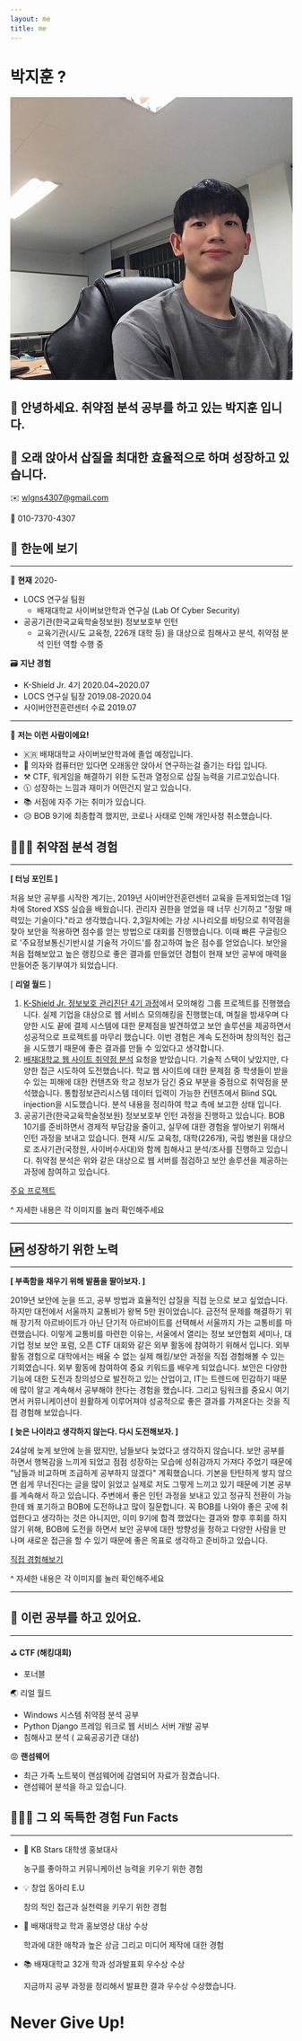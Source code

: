 ```yaml
---
layout: me
title: me
---
```


# 박지훈 ?
![ex_jihun](../_posts/jihun.png.jpg)

## 👋 안녕하세요. 취약점 분석 공부를 하고 있는 박지훈 입니다.

## 💺 오래 앉아서 삽질을 최대한 효율적으로 하며 성장하고 있습니다.

✉️  wlgns4307@gmail.com

📱 010-7370-4307

## 🔎 한눈에 보기

---

👦 **현재** 2020-

- LOCS 연구실 팀원
    - 배재대학교 사이버보안학과 연구실 (Lab Of Cyber Security)
- 공공기관(한국교육학술정보원) 정보보호부 인턴
    - 교육기관(시/도 교육청, 226개 대학 등) 을 대상으로 침해사고 분석, 취약점 분석 인턴 역할 수행 중

🗃 **지난 경험**

- K-Shield Jr. 4기 2020.04~2020.07
- LOCS 연구실 팀장 2019.08-2020.04
- 사이버안전훈련센터 수료 2019.07

---

💫 **저는 이런 사람이에요!** 

- 🇰🇷 배재대학교 사이버보안학과에 졸업 예정입니다.
- 💺 의자와 컴퓨터만 있다면 오래동안 앉아서 연구하는걸 즐기는 타입 입니다.
- ⚒️ CTF, 워게임을 해결하기 위한 도전과 열정으로 삽질 능력을 기르고있습니다.
- 🕦 성장하는 느낌과 재미가 어떤건지 알고 있습니다.
- 📚 서점에 자주 가는 취미가 있습니다.
- 😥 BOB 9기에 최종합격 했지만, 코로나 사태로 인해 개인사정 취소했습니다.

## 👨🏻‍💻  취약점 분석 경험

---

**[ 터닝 포인트 ]**

처음 보안 공부를 시작한 계기는, 2019년 사이버안전훈련센터 교육을 듣게되었는데 1일차에 Stored XSS 실습을 배웠습니다. 관리자 권한을 얻었을 때 너무 신기하고 "정말 매력있는 기술이다."라고 생각했습니다.  2,3일차에는 가상 시나리오를 바탕으로 취약점을 찾아 보안을 적용하면 점수를 얻는 방법으로 대회를 진행했습니다. 이때 빠른 구글링으로 '주요정보통신기반시설 기술적 가이드'를 참고하여 높은 점수를 얻었습니다. 보안을 처음 접해보았고 높은 랭킹으로 좋은 결과를 만들었던 경험이 현재 보안 공부에 매력을 만들어준 동기부여가 되었습니다. 

[ **리얼 월드** ] 

1. [K-Shield Jr. 정보보호 관리진단 4기 과정](https://www.notion.so/K-Shield-Jr-6c268e1ffbc54c779cf3354e215cb9a6)에서 모의해킹 그룹 프로젝트를 진행했습니다. 실제 기업을 대상으로 웹 서비스 모의해킹을 진행했는데, 며칠을 밤새우며 다양한 시도 끝에 결제 시스템에 대한 문제점을 발견하였고 보안 솔루션을 제공하면서 성공적으로 프로젝트를 마무리 했습니다. 이번 경험은 계속 도전하며 창의적인 접근을 시도했기 때문에 좋은 결과를 만들 수 있었다고 생각합니다.
2. [배재대학교 웹 사이트 취약점 분석](https://www.notion.so/35dadfa52bfb45cc89d86e20de3bd215) 요청을 받았습니다. 기술적 스택이 낮았지만, 다양한 접근 시도하여 도전했습니다. 학교 웹 사이트에 대한 문제점 중 학생들이 받을 수 있는 피해에 대한 컨텐츠와 학교 정보가 담긴 중요 부분을 중점으로 취약점을 분석했습니다. 통합정보관리시스템 데이터 입력이 가능한 컨텐츠에서 Blind SQL injection을 시도했습니다.  분석 내용을 정리하여 학교 측에 보고한 상태 입니다.
3. 공공기관(한국교육학술정보원) 정보보호부 인턴 과정을 진행하고 있습니다. BOB 10기를 준비하면서 경제적 부담감을 줄이고, 실무에 대한 경험을 쌓아보기 위해서 인턴 과정을 보내고 있습니다. 현재 시/도 교육청, 대학(226개), 국립 병원을 대상으로 조사기관(국정원, 사이버수사대)와 함께 침해사고 분석/조사를 진행하고 있습니다. 취약점 분석은 위와 같은 대상으로 웹 서버를 점검하고 보안 솔루션을 제공하는 과정에 참여하고 있습니다. 

[주요 프로젝트](https://www.notion.so/25d8b51e2fb84287b17273e62d2498c7)

^ 자세한 내용은 각 이미지를 눌러 확인해주세요

---

## 🆙  성장하기 위한 노력

---

**[ 부족함을 채우기 위해 발품을 팔아보자. ]**

2019년 보안에 눈을 뜨고, 공부 방법과 효율적인 삽질을 직접 눈으로 보고 싶었습니다. 하지만 대전에서 서울까지 교통비가 왕복 5만 원이었습니다. 금전적 문제를 해결하기 위해 장기적 아르바이트가 아닌 단기적 아르바이트를 선택해서 서울까지 가는 교통비를 마련했습니다. 이렇게 교통비를 마련한 이유는, 서울에서 열리는 정보 보안협회 세미나, 대기업 정보 보안 포럼, 오픈 CTF 대회와 같은 외부 활동에 참여하기 위해서 입니다. 외부 활동 경험으로 대학에서는 배울 수 없는 실제 해킹/보안 과정을 직접 경험해볼 수 있는 기회였습니다. 외부 활동에 참여하여 중요 키워드를 배우게 되었습니다. 보안은 다양한 기능에 대한 도전과 창의성으로 발전하고 있는 산업이고, IT는 트렌드에 민감하기 때문에 많이 알고 계속해서 공부해야 한다는 경험을 했습니다. 그리고 팀워크를 중요시 여기면서 커뮤니케이션이 원활하게 이루어져야 성공적으로 좋은 결과를 가져온다는 것을 직접 경험해 보았습니다. 

**[ 늦은 나이라고 생각하지 않는다. 다시 도전해보자. ]**

24살에 늦게 보안에 눈을 떴지만, 남들보다 늦었다고 생각하지 않습니다. 보안 공부를 하면서 행복감을 느끼게 되었고 점점 성장하는 모습에 성취감까지 가져다 주었기 때문에 "남들과 비교하며 조급하게 공부하지 않겠다" 계획했습니다. 기본을 탄탄하게 쌓지 않으면 쉽게 무너진다는 글을 많이 읽었고 실제로 저도 그렇게 느끼고 있기 때문에 기본 공부를 계속해서 하고 있습니다. 주변에서 좋은 인턴 과정을 보내고 있고 정규직 전환이 가능한데 왜 포기하고 BOB에 도전하냐고 많이 질문합니다.  꼭 BOB를 나와야 좋은 곳에 취업한다고 생각하는 것은 아니지만, 이미 9기에 합격 했었다는 결과와 향후 후회를 하지 않기 위해, BOB에 도전을 하면서 보안 공부에 대한 방향성을 정하고 다양한 사람을 만나며 새로운 접근을 할 수 있기 때문에 좋은 목표로 생각하고 준비하고 있습니다. 

[직접 경험해보기](https://www.notion.so/d2c8afea746e4f31bb06b803956a06c6)

^ 자세한 내용은 각 이미지를 눌러 확인해주세요

---

## 💫 이런 공부를 하고 있어요.

---

⛳ **CTF (해킹대회)**

- 포너블

🌏 리얼 월드

- Windows 시스템 취약점 분석 공부
- Python Django 프레임 워크로 웹 서비스  서버 개발 공부
- 침해사고 분석 ( 교육공공기관 대상)

😡 **랜섬웨어**

- 최근 가족 노트북이 랜섬웨어에 감염되어 자료가 잠겼습니다.
- 랜섬웨어 분석을 하고 있습니다.

## 🤹🏻‍♀️ 그 외 독특한 경험 Fun Facts

---

- 🏀 KB Stars 대학생 홍보대사

    농구를 좋아하고 커뮤니케이션 능력을 키우기 위한 경험

- 💡 창업 동아리 E.U

    창의 적인 접근과 실천력을 키우기 위한 경험

- 💯 배재대학교 학과 홍보영상 대상 수상

    학과에 대한 애착과 높은 상금 그리고 미디어 제작에 대한 경험 

- 📚 배재대학교 32개 학과 성과발표회 우수상 수상

    지금까지 공부 과정을 정리해서 발표한 결과 우수상 수상했습니다.

# Never Give Up!
